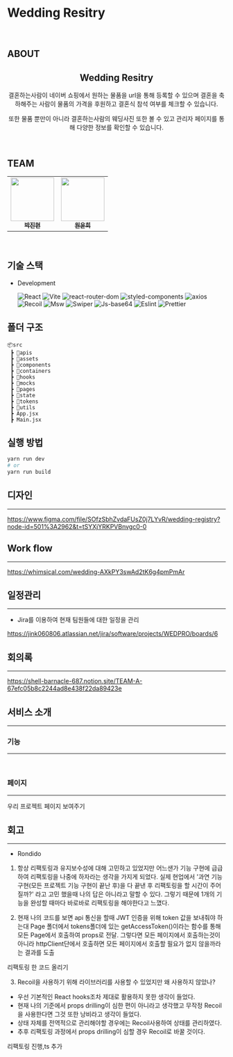 # Wedding Resitry

<br />



## ABOUT

<div align='center'>
    <h2> Wedding Resitry</h2>
    <p>결혼하는사람이 네이버 쇼핑에서 원하는 물품을 url을 통해 등록할 수 있으며 결혼을 축하해주는 사람이 물품의 가격을 후원하고 결혼식 참석 여부를 체크할 수 있습니다.</p>
    <p>또한 물품 뿐만이 아니라 결혼하는사람의 웨딩사진 또한 볼 수 있고 관리자 페이지를 통해 다양한 정보를 확인할 수 있습니다.</p>
    <br />    
</div>

## TEAM

<div align='center'>
<table> 
  <tbody>
    <tr>            
       <td align="center"><a href="https://github.com/rondido"><img src="https://avatars.githubusercontent.com/u/55516901?v=4" width="100px;" alt=""/><br /><sub><b>박진현</b></sub></a><br /></td>
       <td align="center"><a href="https://github.com/YunHeeW"><img src="https://avatars.githubusercontent.com/u/102518144?v=4" width="100px;" alt=""/><br /><sub><b>원윤희</b></sub></a><br /></td>            
    </tr>
  </tbody>
</table>
</div>

<br />

## 기술 스택

- Development

  ![React](https://img.shields.io/badge/React-18.2.0-1E90FF?logo=React)
  ![Vite](https://img.shields.io/badge/Vite-4.1.0-C8C8FF?logo=Vite)
  ![react-router-dom](https://img.shields.io/badge/react--router-6.14.1-CA4245?logo=reactRouter)
  ![styled-components](https://img.shields.io/badge/styled--components%2Fcss-1.12.0-28A745?logo=styled-components)
  ![axios](https://img.shields.io/badge/axios-1.4.0-%23671DDF?logo=axios)
  ![Recoil](https://img.shields.io/badge/Recoil--0.7.7-1E90FF?logo=Recoil)
  ![Msw](https://img.shields.io/badge/Msw--1.1.0-FF8C8C?logo=Msw)
  ![Swiper](https://img.shields.io/badge/Swiper--9.1.0-0064FF?logo=Swiper)
  ![Js-base64](https://img.shields.io/badge/Js-base64--3.7.5-FFB400?logo=Js-base64)
  ![Eslint](https://img.shields.io/badge/Eslint--8.35.0-7B68EE?logo=Eslint)
  ![Prettier](https://img.shields.io/badge/Prettier--2.8.8-483D8B?logo=Prettier)



## 폴더 구조

```
📦src
 ┣ 📂apis
 ┣ 📂assets
 ┣ 📂components
 ┣ 📂containers
 ┣ 📂hooks
 ┣ 📂mocks
 ┣ 📂pages
 ┣ 📂state
 ┣ 📂tokens
 ┣ 📂utils
 ┣ App.jsx
 ┣ Main.jsx

```

## 실행 방법

```bash
yarn run dev
# or
yarn run build

```

## 디자인
---

https://www.figma.com/file/SOfzSbhZvdaFUsZ0j7LYvR/wedding-registry?node-id=501%3A2962&t=tSYXjYRKPVBnvgc0-0



## Work flow
---

https://whimsical.com/wedding-AXkPY3swAd2tK6g4pmPmAr



## 일정관리
---

- Jira를 이용하여 현재 팀원들에 대한 일정을 관리

https://jink060806.atlassian.net/jira/software/projects/WEDPRO/boards/6

## 회의록
---

https://shell-barnacle-687.notion.site/TEAM-A-67efc05b8c2244ad8e438f22da89423e

## 서비스 소개
---

### 기능
---

<br />

### 페이지
---

우리 프로젝트 페이지 보여주기


## 회고
---

- Rondido

1. 항상 리팩토링과 유지보수성에 대해 고민하고 있었지만  어느샌가 기능 구현에 급급하여 리팩토링을 나중에 하자라는 생각을 가지게 되었다. 실제 현업에서 '과연 기능 구현(모든 프로젝트 기능 구현이 끝난 후)을 다 끝낸 후 리팩토링을 할 시간이 주어질까?' 라고 고민 했을때 나의 답은 아니라고 말할 수 있다. 그렇기 때문에 1개의 기능을 완성할 때마다 바로바로 리팩토링을 해야한다고 느꼈다.

2. 현재 나의 코드를 보면 api 통신을 할때 JWT 인증을 위해 token 값을 보내줘야 하는대 Page 폴더에서 tokens폴더에 있는 getAccessToken()이라는 함수를 통해 모든 Page에서 호출하여 props로 전달. 그렇다면 모든 페이지에서 호출하는것이 아니라 httpClient단에서 호출하면 모든 페이지에서 호출할 필요가 없지 않을까라는 결과를 도출

리팩토링 한 코드 올리기
   

3. Recoil을 사용하기 위해 라이브러리를 사용할 수 있었지만 왜 사용하지 않았나?   
  - 우선 기본적인 React hooks조차 제대로 활용하지 못한 생각이 들었다.
  - 현재 나의 기준에서 props drilling이 심한 편이 아니라고 생각했고 무작정 Recoil을 사용한다면 그것 또한 낭비라고 생각이 들었다.
  - 상태 자체를 전역적으로 관리해야할 경우에는 Recoil사용하여 상태를 관리하였다.
  - 추후 리팩토링 과정에서 props drilling이 심할 경우 Recoil로 바꿀 것이다.


리팩토링 진행,ts 추가





